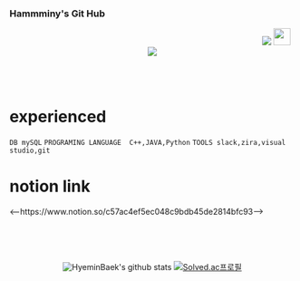 ### Hammminy's Git Hub

<div align = "right">
<a href="https://hits.seeyoufarm.com"><img src="https://hits.seeyoufarm.com/api/count/incr/badge.svg?url=https%3A%2F%2Fgithub.com%2FHyeminBaek&count_bg=%23AFA1B4&title_bg=%236A5282&icon=cplusplus.svg&icon_color=%23FFFFFF&title=HITS&edge_flat=true"/></a>
<a href="https://instagram.com/bacccine"><img height="30" src="https://github.com/WaylonWalker/WaylonWalker/blob/main/icon/instagram.jpg?raw=true"></a>&nbsp;&nbsp;
</div>
 
<div align = "center">
  <img src="https://i.pinimg.com/originals/1a/bb/e9/1abbe9b61eac9e87c845c4f2e1ea1356.gif" ></img>
</div>

<div align ="left">
 </br></br></br>
 
# experienced

 ``` DB mySQL ``` ``` PROGRAMING LANGUAGE  C++,JAVA,Python ```
 ``` TOOLS slack,zira,visual studio,git ```
 
 # notion link
 
 <p>
<--https://www.notion.so/c57ac4ef5ec048c9bdb45de2814bfc93-->
</p>
 
 </br></br></br>
</div>
<div align = "center">
 
![HyeminBaek's github stats](https://github-readme-stats.vercel.app/api?username=HyeminBaek&theme=light&show_icons=true)
[![Solved.ac프로필](http://mazassumnida.wtf/api/v2/generate_badge?boj=bhm7266)](https://solved.ac/bhm7266)
</div>
